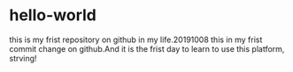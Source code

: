# hello-world
this is my frist repository on github in my life.20191008 
this in my frist commit change on github.And it is the frist day to learn to use this platform, strving!
